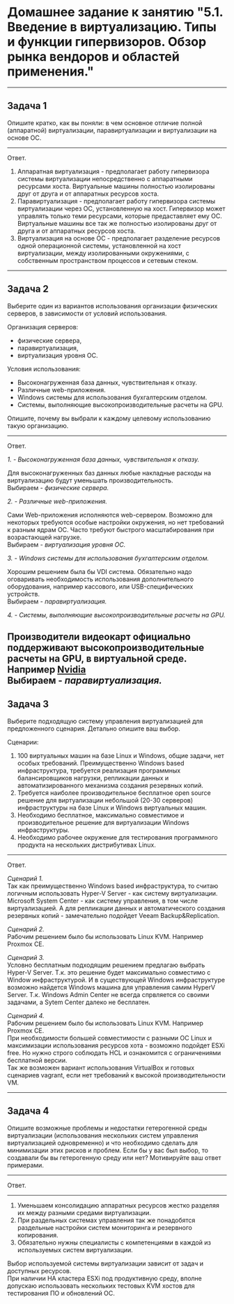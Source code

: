
# Домашнее задание к занятию "5.1. Введение в виртуализацию. Типы и функции гипервизоров. Обзор рынка вендоров и областей применения."

---

## Задача 1

Опишите кратко, как вы поняли: в чем основное отличие полной (аппаратной) виртуализации, паравиртуализации и виртуализации на основе ОС.

---

Ответ.

1. Аппаратная виртуализация - предполагает работу гипервизора системы виртуализации непосредственно с аппаратными ресурсами хоста. Виртуальные машины полностью изолированы друг от друга и от аппаратных ресурсов хоста.   
2. Паравиртуализация - предполагает работу гипервизора системы виртуализации через ОС, установленную на хост. Гипервизор может управлять только теми ресурсами, которые предаставляет ему ОС. Виртуальные машины все так же полностью изолированы друг от друга и от аппаратных ресурсов хоста.  
3. Виртуализация на основе ОС - предполагает разделение ресурсов одной операционной системы, установленной на хост виртуализации, между изолированными окружениями, с собственным пространством процессов и сетевым стеком.    

---
## Задача 2

Выберите один из вариантов использования организации физических серверов, в зависимости от условий использования.

Организация серверов:
- физические сервера,
- паравиртуализация,
- виртуализация уровня ОС.

Условия использования:
- Высоконагруженная база данных, чувствительная к отказу.
- Различные web-приложения.
- Windows системы для использования бухгалтерским отделом.
- Системы, выполняющие высокопроизводительные расчеты на GPU.

Опишите, почему вы выбрали к каждому целевому использованию такую организацию.

---

Ответ.

*1. - Высоконагруженная база данных, чувствительная к отказу.*  

Для высоконагруженных баз данных любые накладные расходы на виртуализацию будут уменьшать производительность.  
Выбираем - *физические сервера.*  

*2. - Различные web-приложения.* 

Сами Web-приложения исполняются web-сервером. Возможно для некоторых требуются особые настройки окружения, но нет требований к разным ядрам ОС. Часто требуют быстрого масштабирования при возрастающей нагрузке.   
Выбираем - *виртуализация уровня ОС.*

*3. - Windows системы для использования бухгалтерским отделом.*  

Хорошим решением была бы VDI система. Обязательно надо оговаривать необходимость использования дополнительного оборудования, например кассового, или USB-специфических устройств.    
Выбираем - *паравиртуализация.*

*4. - Системы, выполняющие высокопроизводительные расчеты на GPU.*  

Производители видеокарт официально поддерживают высокопроизводительные расчеты на GPU, в виртуальной среде. Например [Nvidia](https://docs.nvidia.com/grid/latest/grid-vgpu-release-notes-microsoft-windows-server/index.html)   
Выбираем - *паравиртуализация.*
---
## Задача 3

Выберите подходящую систему управления виртуализацией для предложенного сценария. Детально опишите ваш выбор.

Сценарии:

1. 100 виртуальных машин на базе Linux и Windows, общие задачи, нет особых требований. Преимущественно Windows based инфраструктура, требуется реализация программных балансировщиков нагрузки, репликации данных и автоматизированного механизма создания резервных копий.
2. Требуется наиболее производительное бесплатное open source решение для виртуализации небольшой (20-30 серверов) инфраструктуры на базе Linux и Windows виртуальных машин.
3. Необходимо бесплатное, максимально совместимое и производительное решение для виртуализации Windows инфраструктуры.
4. Необходимо рабочее окружение для тестирования программного продукта на нескольких дистрибутивах Linux.

---

Ответ.

*Сценарий 1.*  
Так как преимущественно Windows based инфраструктура, то считаю логичным использовать Hyper-V Server - как систему виртуализации. Microsoft System Center - как систему управления, в том числе виртуализацией. А для репликации данных и автоматического создания резервных копий - замечательно подойдет Veeam Backup&Replication.    

*Сценарий 2.*  
Рабочим решением было бы использовать Linux KVM. Например Proxmox CE.

*Сценарий 3.*  
Условно бесплатным подходящим решением предлагаю выбрать Hyper-V Server. Т.к. это решение будет максимально совместимо c Window инфраструктурой. И в существующей Windows инфраструктуре возможно найдется Windows машина для управления самим HyperV Server. Т.к. Windows Admin Center не всегда спрвляется со своими задачами, а Sytem Center далеко не бесплатен.     

*Сценарий 4.*  
Рабочим решением было бы использовать Linux KVM. Например Proxmox CE.  
При необходимости большей совместимости с разными ОС Linux и максимизации использования ресурсов хота - возможно подойдет ESXi free. Но нужно строго соблюдать HCL и ознакомится с ограничениями бесплатной версии.  
Так же возможен вариант использования VirtualBox и готовых сценариев vagrant, если нет требований к высокой производительности VM.

---
## Задача 4

Опишите возможные проблемы и недостатки гетерогенной среды виртуализации (использования нескольких систем управления виртуализацией одновременно) и что необходимо сделать для минимизации этих рисков и проблем. Если бы у вас был выбор, то создавали бы вы гетерогенную среду или нет? Мотивируйте ваш ответ примерами.

---

Ответ.

---

1. Уменьшаем консолидацию аппаратных ресурсов жестко разделяя их между разными средами виртуализации.  
2. При раздельных системах управления так же понадобятся раздельные настройки систем мониторинга и резервного копирования.  
3. Обязательно нужны специалисты с компетенциями в каждой из используемых систем виртуализации.  

Выбор используемой системы виртуализации зависит от задач и доступных ресурсов.  
При наличии HA кластера ESXi под продуктивную среду, вполне допускаю использовать нескольких тестовых KVM хостов для тестирования ПО и обновлений ОС.

